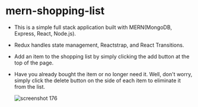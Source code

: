 # mern-shopping-list
* This is a simple full stack application built with MERN(MongoDB, Express, React, Node.js). 
* Redux handles state management, Reactstrap, and React Transitions. 
* Add an item to the shopping list by simply clicking the add button at the top of the page. 
* Have you already bought the item or no longer need it. Well, don't worry, simply click the delete button on the side of each item to 
  eliminate it from the list.
  
  ![screenshot 176](https://user-images.githubusercontent.com/38323356/49657337-763c9200-fa0d-11e8-8264-48c5bd00df80.png)

